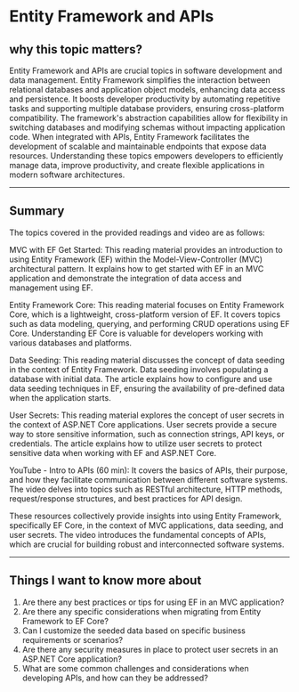 # Entity Framework and APIs

## why this topic matters?


Entity Framework and APIs are crucial topics in software development and data management. Entity Framework simplifies the interaction between relational databases and application object models, enhancing data access and persistence. It boosts developer productivity by automating repetitive tasks and supporting multiple database providers, ensuring cross-platform compatibility. The framework's abstraction capabilities allow for flexibility in switching databases and modifying schemas without impacting application code. When integrated with APIs, Entity Framework facilitates the development of scalable and maintainable endpoints that expose data resources. Understanding these topics empowers developers to efficiently manage data, improve productivity, and create flexible applications in modern software architectures.

---

## Summary

The topics covered in the provided readings and video are as follows:

MVC with EF Get Started: This reading material provides an introduction to using Entity Framework (EF) within the Model-View-Controller (MVC) architectural pattern. It explains how to get started with EF in an MVC application and demonstrate the integration of data access and management using EF.

Entity Framework Core: This reading material focuses on Entity Framework Core, which is a lightweight, cross-platform version of EF. It covers topics such as data modeling, querying, and performing CRUD operations using EF Core. Understanding EF Core is valuable for developers working with various databases and platforms.

Data Seeding: This reading material discusses the concept of data seeding in the context of Entity Framework. Data seeding involves populating a database with initial data. The article explains how to configure and use data seeding techniques in EF, ensuring the availability of pre-defined data when the application starts.

User Secrets: This reading material explores the concept of user secrets in the context of ASP.NET Core applications. User secrets provide a secure way to store sensitive information, such as connection strings, API keys, or credentials. The article explains how to utilize user secrets to protect sensitive data when working with EF and ASP.NET Core.

YouTube - Intro to APIs (60 min): It covers the basics of APIs, their purpose, and how they facilitate communication between different software systems. The video delves into topics such as RESTful architecture, HTTP methods, request/response structures, and best practices for API design.

These resources collectively provide insights into using Entity Framework, specifically EF Core, in the context of MVC applications, data seeding, and user secrets. The video introduces the fundamental concepts of APIs, which are crucial for building robust and interconnected software systems.

---

## Things I want to know more about 

1. Are there any best practices or tips for using EF in an MVC application?
2. Are there any specific considerations when migrating from Entity Framework to EF Core?
3. Can I customize the seeded data based on specific business requirements or scenarios?
4. Are there any security measures in place to protect user secrets in an ASP.NET Core application?
5. What are some common challenges and considerations when developing APIs, and how can they be addressed?